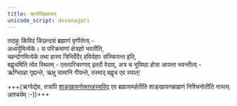 ```yaml
---
title: ऋग्वेदिब्रह्मत्वम्
unicode_script: devanagari
---
```


तदाहुः किंविदं किंछन्दसं ब्रह्माणं वृणीतेत्य् -  
अध्वर्युमित्येके। स परिक्रमाणां क्षेत्रज्ञो भवतीति,  
च्छन्दोगमित्येके तथा हास्य त्रिभिर्वेदैर् हविर्यज्ञाः संस्कियन्त इति,  
बह्वृचमिति त्वेव स्थितम् - एतत्परिचरणाव् इतरौ वेदाव्, अत्र च भूयिष्ठा होत्रा आयत्ता भवन्तीत्य् -  
ऋग्भिग्रहा गृह्यन्ते, ऋक्षु सामानि गीयन्ते, तस्माद् बह्वृच एव स्यात्! 

+++(ऋग्वेद्येव, तत्रापि [शाङ्खायनोक्तरहस्यविद्](../vedodbhava/) एव ब्रह्मत्वमर्हतीति शाङ्खायनब्राह्मणं निश्चिनोतीति नास्त्य् आश्चर्यम् :-))+++